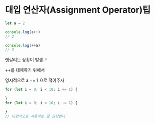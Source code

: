 # 대입 연산자(Assignment Operator)팁

```js
let a = 2

console.log(a++)
// 2

console.log(++a)
// 3
```
헷갈리는 상황이 발생..!

++를 대체하기 위해서

명시적으로 a += 1 으로 적어주자

```js
for (let i = 0; i < 10; i += 1) {

}
for (let i = 0; i < 10; i -= 1) {

}
// 이런식으로 사용하는 걸 권장한다
```
